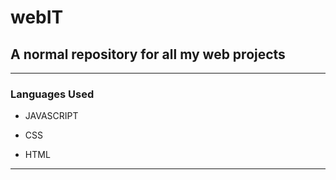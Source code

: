 # webIT

## A normal repository for all my web projects

---

### Languages Used

- JAVASCRIPT

- CSS

- HTML

---
